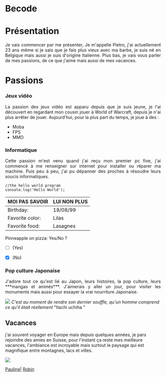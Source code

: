 # Becode

# Présentation #
<div align="justify"> Je vais commencer par me présenter, Je m'appelle Pietro, 
j'ai actuellement 23 ans même si je sais que je fais plus vieux 
avec ma barbe, je suis né en Belgique mais aussi je suis d'origine Italienne. Plus bas, je vais vous parler de mes passions, de ce que
j'aime mais aussi de mes vacances. </div>

# Passions #
### Jeux vidéo ###
<div align="justify"> La passion des jeux vidéo est apparu depuis que je suis jeune, je l'ai découvert en regardant mon cousin jouer à World of Warcraft, depuis je n'ai plus arrêter de jouer. Aujourd'hui, pour la plus part du temps, je joue à des :

* Moba
* FPS
* MMO
 
 </div>

### Informatique ###
<div align="justify"> Cette passion m'est venu quand j'ai reçu mon premier pc fixe, 
j'ai commencé à me renseigner sur internet pour installer ou 
réparer ma machine. Puis peu à peu, j'ai pu dépanner des proches à résoudre leurs soucis informatiques. </div>

``` 
//the hello world program
console.log('Hello World'); 
``` 
|MOI PAS SAVOIR | LUI NON PLUS |
--------------|-----------------
| Birthday:  | 18/08/99   |
| Favorite color:  | Lilas  |
| Favorite food:  |  Lasagnes  |

Pinneapple on pizza: Yes/No ? 

- [ ] (Yes)
- [x] (No)


### Pop culture Japonaise ###

<div align="justify">J'adore tout ce qu'est lié au Japon, leurs histoires, la pop culture, leurs ***mangas et animés***. J'aimerais y aller un jour, pour visiter les monuments mais aussi pour essayer la vrai nourriture Japonaise. </div>

![](https://content.r9cdn.net/rimg/dimg/6d/f6/e7830ae3-hood-216858-16635d56a51.jpg?width=1366&height=768&xhint=1413&yhint=1103&crop=true)
*C'est au moment de rendre son dernier souffle, qu'un homme comprend ce qu'il était réellement* "Itachi uchiha "

## Vacances ##
j'ai souvent voyager en Europe mais depuis quelques années, je pars rejoindre des amies en Suisse, pour l'instant ça reste mes meilleure vacances, l'ambiance est incroyable mais surtout le paysage qui est magnifique entre montagnes, lacs et villes.

![](https://i.ytimg.com/vi/udI_BpHBx-U/maxresdefault.jpg)

[Pauline](https://github.com/PaulineNvle/markdown-challenge)| [Robin](https://github.com/RobinThijsen/markdown-challenge)


